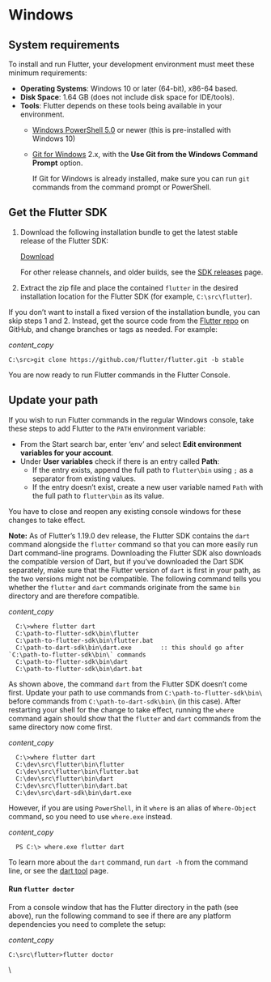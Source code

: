 # Windows

## System requirements <a href="#system-requirements" id="system-requirements"></a>

To install and run Flutter, your development environment must meet these minimum requirements:

* **Operating Systems**: Windows 10 or later (64-bit), x86-64 based.
* **Disk Space**: 1.64 GB (does not include disk space for IDE/tools).
* **Tools**: Flutter depends on these tools being available in your environment.
  * [Windows PowerShell 5.0](https://docs.microsoft.com/en-us/powershell/scripting/install/installing-windows-powershell) or newer (this is pre-installed with Windows 10)
  *   [Git for Windows](https://git-scm.com/download/win) 2.x, with the **Use Git from the Windows Command Prompt** option.

      If Git for Windows is already installed, make sure you can run `git` commands from the command prompt or PowerShell.

## Get the Flutter SDK <a href="#get-the-flutter-sdk" id="get-the-flutter-sdk"></a>

1.  Download the following installation bundle to get the latest stable release of the Flutter SDK:

    [Download](https://storage.googleapis.com/flutter\_infra\_release/releases/stable/windows/flutter\_windows\_3.3.10-stable.zip)

    For other release channels, and older builds, see the [SDK releases](https://docs.flutter.dev/development/tools/sdk/releases) page.
2. Extract the zip file and place the contained `flutter` in the desired installation location for the Flutter SDK (for example, `C:\src\flutter`).

If you don’t want to install a fixed version of the installation bundle, you can skip steps 1 and 2. Instead, get the source code from the [Flutter repo](https://github.com/flutter/flutter) on GitHub, and change branches or tags as needed. For example:

_content\_copy_

```
C:\src>git clone https://github.com/flutter/flutter.git -b stable
```

You are now ready to run Flutter commands in the Flutter Console.

## Update your path <a href="#update-your-path" id="update-your-path"></a>

If you wish to run Flutter commands in the regular Windows console, take these steps to add Flutter to the `PATH` environment variable:

* From the Start search bar, enter ‘env’ and select **Edit environment variables for your account**.
* Under **User variables** check if there is an entry called **Path**:
  * If the entry exists, append the full path to `flutter\bin` using `;` as a separator from existing values.
  * If the entry doesn’t exist, create a new user variable named `Path` with the full path to `flutter\bin` as its value.

You have to close and reopen any existing console windows for these changes to take effect.

&#x20;**Note:** As of Flutter’s 1.19.0 dev release, the Flutter SDK contains the `dart` command alongside the `flutter` command so that you can more easily run Dart command-line programs. Downloading the Flutter SDK also downloads the compatible version of Dart, but if you’ve downloaded the Dart SDK separately, make sure that the Flutter version of `dart` is first in your path, as the two versions might not be compatible. The following command tells you whether the `flutter` and `dart` commands originate from the same `bin` directory and are therefore compatible.

_content\_copy_

```
  C:\>where flutter dart
  C:\path-to-flutter-sdk\bin\flutter
  C:\path-to-flutter-sdk\bin\flutter.bat
  C:\path-to-dart-sdk\bin\dart.exe        :: this should go after `C:\path-to-flutter-sdk\bin\` commands
  C:\path-to-flutter-sdk\bin\dart
  C:\path-to-flutter-sdk\bin\dart.bat
```

As shown above, the command `dart` from the Flutter SDK doesn’t come first. Update your path to use commands from `C:\path-to-flutter-sdk\bin\` before commands from `C:\path-to-dart-sdk\bin\` (in this case). After restarting your shell for the change to take effect, running the `where` command again should show that the `flutter` and `dart` commands from the same directory now come first.

_content\_copy_

```
  C:\>where flutter dart
  C:\dev\src\flutter\bin\flutter
  C:\dev\src\flutter\bin\flutter.bat
  C:\dev\src\flutter\bin\dart
  C:\dev\src\flutter\bin\dart.bat
  C:\dev\src\dart-sdk\bin\dart.exe
```

However, if you are using `PowerShell`, in it `where` is an alias of `Where-Object` command, so you need to use `where.exe` instead.

_content\_copy_

```
  PS C:\> where.exe flutter dart
```

To learn more about the `dart` command, run `dart -h` from the command line, or see the [dart tool](https://dart.dev/tools/dart-vm) page.

#### Run `flutter doctor` <a href="#run-flutter-doctor" id="run-flutter-doctor"></a>

From a console window that has the Flutter directory in the path (see above), run the following command to see if there are any platform dependencies you need to complete the setup:

_content\_copy_

```
C:\src\flutter>flutter doctor
```

\
